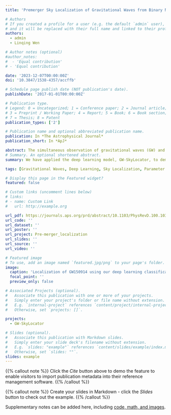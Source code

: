 ```yaml
---
title: 'Premerger Sky Localization of Gravitational Waves from Binary Neutron Star Mergers Using Deep Learning'

# Authors
# If you created a profile for a user (e.g. the default `admin` user), write the username (folder name) here
# and it will be replaced with their full name and linked to their profile.
authors:
  - admin
  - Linqing Wen

# Author notes (optional)
#author_notes:
#  - 'Equal contribution'
# - 'Equal contribution'

date: '2023-12-07T00:00:00Z'
doi: '10.3847/1538-4357/accffb'

# Schedule page publish date (NOT publication's date).
publishDate: '2017-01-01T00:00:00Z'

# Publication type.
# Legend: 0 = Uncategorized; 1 = Conference paper; 2 = Journal article;
# 3 = Preprint / Working Paper; 4 = Report; 5 = Book; 6 = Book section;
# 7 = Thesis; 8 = Patent
publication_types: ['2']

# Publication name and optional abbreviated publication name.
publication: In *The Astrophysical Journal*
publication_short: In *ApJ*

abstract: The simultaneous observation of gravitational waves (GW) and prompt electromagnetic counterparts from the merger of two neutron stars can help reveal the properties of extreme matter and gravity during and immediately after the final plunge. Rapid sky localization of these sources is crucial to facilitate such multimessenger observations. As GWs from binary neutron star (BNS) mergers can spend up to 10–15 minutes in the frequency bands of the detectors at design sensitivity, early-warning alerts and premerger sky localization can be achieved for sufficiently bright sources, as demonstrated in recent studies. In this work, we present premerger BNS sky localization results using GW-SkyLocator, a deep-learning model capable of inferring sky location posterior distributions of GW sources at orders of magnitude faster speeds than standard Markov Chain Monte Carlo methods. We test our model's performance on a catalog of simulated injections from Sachdev, recovered at 0–60 s before the merger, and obtain comparable sky localization areas to the rapid localization tool BAYESTAR. These results show the feasibility of our model for premerger sky localization and the possibility of follow-up observations for precursor emissions from BNS mergers.
# Summary. An optional shortened abstract.
summary: We have applied the deep learning model, GW-SkyLocator, to demonstrate for the first time, that gravitational wave signals from binray neutron star mergers can be localized before merger.

tags: [Gravitational Waves, Deep Learning, Sky Localization, Parameter Estimation] 

# Display this page in the Featured widget?
featured: false

# Custom links (uncomment lines below)
# links:
# - name: Custom Link
#   url: http://example.org

url_pdf: https://journals.aps.org/prd/abstract/10.1103/PhysRevD.100.103025
url_code: ''
url_dataset: ''
url_poster: ''
url_project: Pre-merger_localization
url_slides: ''
url_source: ''
url_video: ''

# Featured image
# To use, add an image named `featured.jpg/png` to your page's folder.
image:
  caption: 'Localization of GW150914 using our deep learning classification model'
  focal_point: ''
  preview_only: false

# Associated Projects (optional).
#   Associate this publication with one or more of your projects.
#   Simply enter your project's folder or file name without extension.
#   E.g. `internal-project` references `content/project/internal-project/index.md`.
#   Otherwise, set `projects: []`.

projects:
  - GW-SkyLocator

# Slides (optional).
#   Associate this publication with Markdown slides.
#   Simply enter your slide deck's filename without extension.
#   E.g. `slides: "example"` references `content/slides/example/index.md`.
#   Otherwise, set `slides: ""`.
slides: example
---
```


{{% callout note %}}
Click the _Cite_ button above to demo the feature to enable visitors to import publication metadata into their reference management software.
{{% /callout %}}

{{% callout note %}}
Create your slides in Markdown - click the _Slides_ button to check out the example.
{{% /callout %}}

Supplementary notes can be added here, including [code, math, and images](https://wowchemy.com/docs/writing-markdown-latex/).

